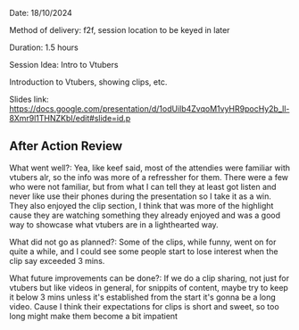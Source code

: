 Date: 18/10/2024

Method of delivery: f2f, session location to be keyed in later

Duration: 1.5 hours

Session Idea: Intro to Vtubers

Introduction to Vtubers, showing clips, etc.

Slides link: https://docs.google.com/presentation/d/1odUilb4ZvqoM1vyHR9pocHy2b_ll-8Xmr9l1THNZKbI/edit#slide=id.p

## After Action Review

What went well?: Yea, like keef said, most of the attendies were familiar with vtubers alr, so the info was more of a refressher for them. There were a few who were not familiar, but from what I can tell they at least got listen and never like use their phones during the presentation so I take it as a win. They also enjoyed the clip section, I think that was more of the highlight cause they are watching something they already enjoyed and was a good way to showcase what vtubers are in a lighthearted way.  

What did not go as planned?: Some of the clips, while funny, went on for quite a while, and I could see some people start to lose interest when the clip say exceeded 3 mins. 

What future improvements can be done?: If we do a clip sharing, not just for vtubers but like videos in general, for snippits of content, maybe try to keep it below 3 mins unless it's established from the start it's gonna be a long video. Cause I think their expectations for clips is short and sweet, so too long might make them become a bit impatient
